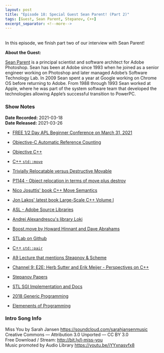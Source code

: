 ```yaml
---
layout: post
title: "Episode 18: Special Guest Sean Parent! (Part 2)"
tags: [Guest, Sean Parent, Stepanov, C++]
excerpt_separator: <!--more-->
---
```


<div id="buzzsprout-player-8216313"></div>
<script src="https://www.buzzsprout.com/1501960/8216313-episode-18-special-guest-sean-parent-part-2.js?container_id=buzzsprout-player-8216313&player=small" type="text/javascript" charset="utf-8"></script>

<br>In this episode, we finish part two of our interview with Sean Parent!

<!--more-->

**About the Guest:**

[Sean Parent](https://twitter.com/seanparent) is a principal scientist and software architect for Adobe Photoshop. Sean has been at Adobe since 1993 when he joined as a senior engineer working on Photoshop and later managed Adobe’s Software Technology Lab. In 2009 Sean spent a year at Google working on Chrome OS before returning to Adobe. From 1988 through 1993 Sean worked at Apple, where he was part of the system software team that developed the technologies allowing Apple’s successful transition to PowerPC.

### Show Notes

**Date Recorded:** 2021-03-18 <br>
**Date Released:** 2021-03-26

* [FREE 1/2 Day APL Beginner Conference on March 31, 2021](https://www.dyalog.com/apl-seeds-user-meetings/aplseeds21.htm)

* [Objective-C Automatic Reference Counting](https://clang.llvm.org/docs/AutomaticReferenceCounting.html)
* [Objective C++](https://stackoverflow.com/questions/3684112/what-is-objective-c#:~:text=Objective%2DC%2B%2B%20is%20Objective%2DC,to%20use%20Objective%2DC%2B%2B.)
* [C++ `std::move`](https://en.cppreference.com/w/cpp/utility/move)
* [Trivially Relocatable versus Destructive Movable](https://quuxplusone.github.io/blog/2018/09/28/trivially-relocatable-vs-destructive-movable/)
* [P1144 - Object relocation in terms of move plus destroy](http://wg21.link/p1144)
* [Nico Josuttis' book C++ Move Semantics](http://www.cppmove.com/)
* [Jon Lakos' latest book Large-Scale C++ Volume I](https://www.amazon.com/Large-Scale-Architecture-Addison-Wesley-Professional-Computing/dp/0201717069/ref=sr_1_3?dchild=1&qid=1616762115&refinements=p_27%3AJohn+Lakos&s=books&sr=1-3)
* [ASL - Adobe Source Libraries](https://stlab.adobe.com/)
* [Andrei Alexandrescu's library Loki](https://github.com/dutor/loki)
* [Boost.move by Howard Hinnant and Dave Abrahams](https://www.boost.org/doc/libs/1_75_0/doc/html/move.html)
* [STLab on Github](https://github.com/stlab)
* [C++ `std::pair`](https://en.cppreference.com/w/cpp/utility/pair)
* [A9 Lecture that mentions Steapnov & Scheme](https://youtu.be/ApLLVY6MZaI)
* [Channel 9: E2E: Herb Sutter and Erik Meijer - Perspectives on C++](https://channel9.msdn.com/Shows/Going+Deep/E2E-Herb-Sutter-and-Erik-Meijer-Perspectives-on-C)
* [Stepanov Papers](http://stepanovpapers.com/)
* [STL SGI Implementation and Docs](https://web.archive.org/web/20171202101253/http://www.sgi.com:80/tech/stl/)
* [2018 Generic Programming](https://www.youtube.com/watch?v=iwJpxWHuZQY)
* [Elemenents of Programming](http://elementsofprogramming.com/)

### Intro Song Info

Miss You by Sarah Jansen https://soundcloud.com/sarahjansenmusic<br>
Creative Commons — Attribution 3.0 Unported — CC BY 3.0<br>
Free Download / Stream: http://bit.ly/l-miss-you<br>
Music promoted by Audio Library https://youtu.be/iYYxnasvfx8<br>
